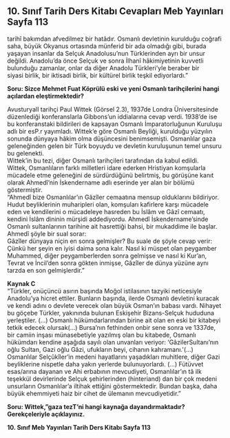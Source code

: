 ## 10. Sınıf Tarih Ders Kitabı Cevapları Meb Yayınları Sayfa 113

tarihî bakımdan afvedilmez bir hatâdır. Osmanlı devletinin kurulduğu coğrafi saha, büyük Okyanus ortasında münferid bir ada olmadığı gibi, burada yaşayan insanlar da Selçuk Anadolusu’nun Türklerinden ayrı bir unsur değildi. Anadolu’da önce Selçuk ve sonra İlhanî hâkimiyetinin kuvvetli bulunduğu zamanlar, onlar da diğer Anadolu Türkleri’yle beraber bir  
 siyasi birlik, bir iktisadi birlik, bir kültürel birlik teşkil ediyorlardı.”

**Soru: Sizce Mehmet Fuat Köprülü eski ve yeni Osmanlı tarihçilerini hangi açılardan eleştirmektedir?**

AvusturyalI tarihçi Paul Wittek (Görsel 2.3), 1937de Londra Üniversitesinde düzenlediği konferanslarla Gibbons’un iddialarına cevap verdi. 1938’de ise bu konferanstaki bildirileri de kapsayan Osmanlı İmparatorluğunun Kuruluşu adlı bir esP.r yayımladı. Wittek’e göre Osmanlı Beyliği, kurulduğu yüzyılın sonunda dünyaya hâkim olma düşüncesini benimsemişti. Osmanlılar gaza geleneğinden gelen bir Türk boyuydu ve devletin kuruluşunun temel unsuru bu gelenekti.  
 Wittek’in bu tezi, diğer Osmanlı tarihçileri tarafından da kabul edildi.  
 Wittek, Osmanlıların farklı milletleri idare ederken Hristiyan komşularla mücadele etme geleneğini de sürdürdüğünü belirtmiş, bu görüşüne kanıt olarak Ahmedî’nin İskendername adlı eserinde yer alan bir bölümü göstermiştir.  
 “Ahmedî bize Osmanlılar’ın Gâzîler cemaatına mensup olduklarını bildiriyor.  
 Hudut beyliklerinin muharipleri olan, komşuları kafirlere karşı mücadele eden ve kendilerini o mücadeleye hasreden bu İslâm ve Gâzî cemaatı, kendini İslâm dininin mürşidi addediyordu. Ahmedî İskendername’sinde Osmanlı sultanlarının tarihine ait hasrettiği bahsi, bir mukaddime ile başlar. Ahmedî şöyle bir sual sorar:  
 Gâzîler dünyaya niçin en sonra gelmişler? Bu suale de şöyle cevap verir: Çünkü her şeyin en iyisi daima sona kalır. Nasıl ki müspet olan peygamber Muhammed, diğer peygamberlerden sonra gelmişse ve nasıl ki Kur’an, Tevrat ve İncil’den sonra gökten inmişse, Gâzîler de dünya yüzüne aynı tarzda en son gelmişlerdir.”

**Kaynak C**  
 “Türkler, onüçüncü asırın başında Moğol istilasının tazyiki neticesiyle Anadolu’ya hicret ettiler. Bunların başında, ilerde Osmanlı devletini kuracak ve kendi adını o devlete verecek olan büyük Osman’ın babası vardı. Nihayet bu göçebe Türkler, yakınında bulunan Eskişehir Bizans-Selçuk hududuna yerleştiler. (…) Osmanlı hükümdarlarından birine ait olan en eski bir kitabeyi tetkik edecek olursak(…) Bursa’nın fethinden onbir sene sonra ve 1337de, bir camiin inşası münasebetiyle yazılmış olan bu kitabede, Osmanlı hükümdarı kendine aşağıda sayılı olan unvanları veriyor: ‘GâzilerSultanı’nın oğlu Sultan, Gazi oğlu Gâzi, ufukların beyi, cihanın kahramanı.'(…)  
 Osmanlılar Selçûkîler’in medeni hayatlarını yaşadıkları muhitlere, diğer Gazi beyliklerine nispetle daha yakın yerlerde bulunuyorlardı. (…) Fütüvvet esas/arına dayanan ve Ahi erbabının mevcudiyeti, Osmanlılar’ın tâ ilk teşekkül devirlerinde Selçuk şehirlerinden (hinteriand) dan bir çok medeni unsurların Osmanlılar’a iltihak ettiğini göstermektedir. Bundan başka, daha büyük ehemmiyeti haiz bir cihet de ülemanın mevcudiyetidir.”

**Soru: Wittek,”gaza tezT’ni hangi kaynağa dayandırmaktadır? Gerekçeleriyle açıklayınız.**

**10. Sınıf Meb Yayınları Tarih Ders Kitabı Sayfa 113**